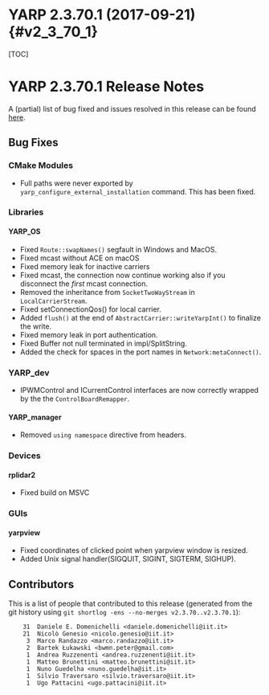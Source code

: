 YARP 2.3.70.1 (2017-09-21)                                          {#v2_3_70_1}
==========================

[TOC]

YARP 2.3.70.1 Release Notes
===========================


A (partial) list of bug fixed and issues resolved in this release can be found
[here](https://github.com/robotology/yarp/issues?q=label%3A%22Fixed+in%3A+YARP+v2.3.70.1%22).


Bug Fixes
---------

### CMake Modules

* Full paths were never exported by `yarp_configure_external_installation`
  command. This has been fixed.

### Libraries

#### YARP_OS

* Fixed `Route::swapNames()` segfault in Windows and MacOS.
* Fixed mcast without ACE on macOS
* Fixed memory leak for inactive carriers
* Fixed mcast, the connection now continue working also if you disconnect
  the *first* mcast connection.
* Removed the inheritance from `SocketTwoWayStream` in `LocalCarrierStream`.
* Fixed setConnectionQos() for local carrier.
* Added `flush()` at the end of `AbstractCarrier::writeYarpInt()` to finalize
  the write.
* Fixed memory leak in port authentication.
* Fixed Buffer not null terminated in impl/SplitString.
* Added the check for spaces in the port names in `Network:metaConnect()`.

### YARP_dev
* IPWMControl and ICurrentControl interfaces are now correctly wrapped by the the `ControlBoardRemapper`.

#### YARP_manager

* Removed `using namespace` directive from headers.


### Devices

#### rplidar2

* Fixed build on MSVC

### GUIs

#### yarpview

* Fixed coordinates of clicked point when yarpview window is resized.
* Added Unix signal handler(SIGQUIT, SIGINT, SIGTERM, SIGHUP).


Contributors
------------

This is a list of people that contributed to this release (generated from the
git history using `git shortlog -ens --no-merges v2.3.70..v2.3.70.1`):

```
    31	Daniele E. Domenichelli <daniele.domenichelli@iit.it>
    21	Nicolò Genesio <nicolo.genesio@iit.it>
     3	Marco Randazzo <marco.randazzo@iit.it>
     2	Bartek Łukawski <bwmn.peter@gmail.com>
     1	Andrea Ruzzenenti <andrea.ruzzenenti@iit.it>
     1	Matteo Brunettini <matteo.brunettini@iit.it>
     1	Nuno Guedelha <nuno.guedelha@iit.it>
     1	Silvio Traversaro <silvio.traversaro@iit.it>
     1	Ugo Pattacini <ugo.pattacini@iit.it>
```
